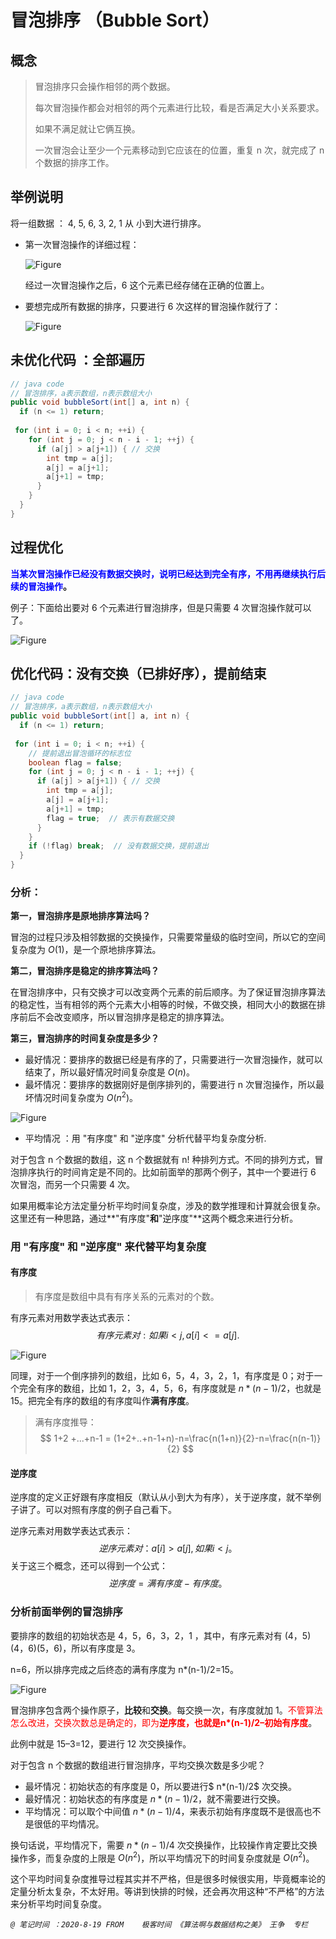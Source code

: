 # 冒泡排序 （Bubble Sort）

## 概念

> 冒泡排序只会操作相邻的两个数据。
>
> 每次冒泡操作都会对相邻的两个元素进行比较，看是否满足大小关系要求。
>
> 如果不满足就让它俩互换。
>
> 一次冒泡会让至少一个元素移动到它应该在的位置，重复 n 次，就完成了 n 个数据的排序工作。

## 举例说明

将一组数据 ： 4, 5, 6, 3, 2, 1 从 小到大进行排序。

- 第一次冒泡操作的详细过程：

  ![Figure](../Resources/04.jpg)

  经过一次冒泡操作之后，6 这个元素已经存储在正确的位置上。

- 要想完成所有数据的排序，只要进行 6 次这样的冒泡操作就行了：

  ![Figure](../Resources/05.jpg)

## 未优化代码 ：全部遍历

```java
// java code
// 冒泡排序，a表示数组，n表示数组大小
public void bubbleSort(int[] a, int n) {
  if (n <= 1) return;
 
 for (int i = 0; i < n; ++i) {
    for (int j = 0; j < n - i - 1; ++j) {
      if (a[j] > a[j+1]) { // 交换
        int tmp = a[j];
        a[j] = a[j+1];
        a[j+1] = tmp; 
      }
    }
  }
}
```



## 过程优化

**<font color="blue">当某次冒泡操作已经没有数据交换时，说明已经达到完全有序，不用再继续执行后续的冒泡操作</font>。**

例子：下面给出要对 6 个元素进行冒泡排序，但是只需要 4 次冒泡操作就可以了。

![Figure](../Resources/06.jpg)

## 优化代码：没有交换（已排好序），提前结束

```java
// java code
// 冒泡排序，a表示数组，n表示数组大小
public void bubbleSort(int[] a, int n) {
  if (n <= 1) return;
 
 for (int i = 0; i < n; ++i) {
    // 提前退出冒泡循环的标志位
    boolean flag = false;
    for (int j = 0; j < n - i - 1; ++j) {
      if (a[j] > a[j+1]) { // 交换
        int tmp = a[j];
        a[j] = a[j+1];
        a[j+1] = tmp;
        flag = true;  // 表示有数据交换      
      }
    }
    if (!flag) break;  // 没有数据交换，提前退出
  }
}
```

### 分析：

**第一，冒泡排序是原地排序算法吗？**

冒泡的过程只涉及相邻数据的交换操作，只需要常量级的临时空间，所以它的空间复杂度为 $O(1)$，是一个原地排序算法。

**第二，冒泡排序是稳定的排序算法吗？**

在冒泡排序中，只有交换才可以改变两个元素的前后顺序。为了保证冒泡排序算法的稳定性，当有相邻的两个元素大小相等的时候，不做交换，相同大小的数据在排序前后不会改变顺序，所以冒泡排序是稳定的排序算法。

**第三，冒泡排序的时间复杂度是多少？**

- 最好情况：要排序的数据已经是有序的了，只需要进行一次冒泡操作，就可以结束了，所以最好情况时间复杂度是 $O(n)$。
- 最坏情况：要排序的数据刚好是倒序排列的，需要进行 n 次冒泡操作，所以最坏情况时间复杂度为 $O(n^2)$。

![Figure](../Resources/07.jpg)

- 平均情况 ：用 "有序度" 和 "逆序度" 分析代替平均复杂度分析.

对于包含 n 个数据的数组，这 n 个数据就有 n! 种排列方式。不同的排列方式，冒泡排序执行的时间肯定是不同的。比如前面举的那两个例子，其中一个要进行 6 次冒泡，而另一个只需要 4 次。

如果用概率论方法定量分析平均时间复杂度，涉及的数学推理和计算就会很复杂。这里还有一种思路，通过**"有序度"**和**"逆序度"**这两个概念来进行分析。

### 用 "有序度" 和 "逆序度" 来代替平均复杂度

#### 有序度

> 有序度是数组中具有有序关系的元素对的个数。

有序元素对用数学表达式表示：
$$
有序元素对 : 如果 i < j, a[i] <= a[j].
$$


![Figure](../Resources/08.jpg)

同理，对于一个倒序排列的数组，比如 6，5，4，3，2，1，有序度是 0；对于一个完全有序的数组，比如 1，2，3，4，5，6，有序度就是 $n*(n-1)/2$，也就是 15。把完全有序的数组的有序度叫作**满有序度**。

>满有序度推导：
>$$
>1+2 +...+n-1 = (1+2+..+n-1+n)-n=\frac{n(1+n)}{2}-n=\frac{n(n-1)}{2}
>$$

#### 逆序度

逆序度的定义正好跟有序度相反（默认从小到大为有序），关于逆序度，就不举例子讲了。可以对照有序度的例子自己看下。

逆序元素对用数学表达式表示：
$$
逆序元素对：a[i] > a[j], 如果i < j。
$$
关于这三个概念，还可以得到一个公式：
$$
逆序度 = 满有序度 - 有序度。
$$

### 分析前面举例的冒泡排序

要排序的数组的初始状态是 4，5，6，3，2，1 ，其中，有序元素对有 (4，5) (4，6)(5，6)，所以有序度是 3。

n=6，所以排序完成之后终态的满有序度为 n*(n-1)/2=15。

![Figure](../Resources/09.jpg)

冒泡排序包含两个操作原子，**比较**和**交换**。每交换一次，有序度就加 1。<font color="red">不管算法怎么改进，交换次数总是确定的，即为**逆序度，也就是n*(n-1)/2–初始有序度**</font>。

此例中就是 15–3=12，要进行 12 次交换操作。

对于包含 n 个数据的数组进行冒泡排序，平均交换次数是多少呢？

- 最坏情况：初始状态的有序度是 $0$，所以要进行$ n*(n-1)/2$ 次交换。
- 最好情况：初始状态的有序度是 $n*(n-1)/2$，就不需要进行交换。
- 平均情况：可以取个中间值 $n*(n-1)/4$，来表示初始有序度既不是很高也不是很低的平均情况。

换句话说，平均情况下，需要 $n*(n-1)/4$ 次交换操作，比较操作肯定要比交换操作多，而复杂度的上限是 $O(n^2)$，所以平均情况下的时间复杂度就是 $O(n^2)$。

这个平均时间复杂度推导过程其实并不严格，但是很多时候很实用，毕竟概率论的定量分析太复杂，不太好用。等讲到快排的时候，还会再次用这种“不严格”的方法来分析平均时间复杂度。







*`@ 笔记时间 ：2020-8-19	FROM	极客时间 《算法啊与数据结构之美》 王争  专栏`* 